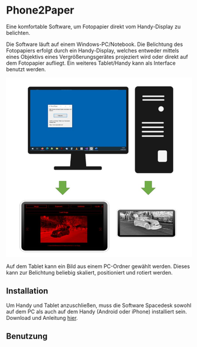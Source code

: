 # Phone2Paper

Eine komfortable Software, um Fotopapier direkt vom Handy-Display zu belichten.

Die Software läuft auf einem Windows-PC/Notebook. 
Die Belichtung des Fotopapiers erfolgt durch ein Handy-Display, welches entweder mittels eines Objektivs eines Vergrößerungsgerätes projeziert wird oder direkt auf dem Fotopapier aufliegt. 
Ein weiteres Tablet/Handy kann als Interface benutzt werden.

![](https://raw.githubusercontent.com/CodeKek/Phone2Paper/master/Overview.jpg?token=GHSAT0AAAAAACBPATFWR6DKDZU7PQMUI7N2ZB34CFA)

Auf dem Tablet kann ein Bild aus einem PC-Ordner gewählt werden. Dieses kann zur Belichtung beliebig skaliert, positioniert und rotiert werden. 

## Installation 

Um Handy und Tablet anzuschließen, muss die Software Spacedesk sowohl auf dem PC als auch auf dem Handy (Android oder iPhone) installiert sein.
Download und Anleitung  [hier](https://www.spacedesk.net/de/).

## Benutzung




